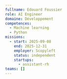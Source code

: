 ```yaml
---
fullname: Edouard Foussier
role: AI Engineer
domaine: Développement
competences:
  - Machine learning
  - Python
missions:
  - start: 2025-09-08
    end: 2025-12-31
    employer: Scopyleft
    status: independent
    startups:
      - assistant-rh
teams: []
---
```

